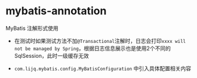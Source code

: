 # mybatis-annotation
MyBatis 注解形式使用

- 在测试时如果测试方法不加`@Transactional`注解时，日志会打印`xxxx will not be managed by Spring`，根据日志信息展示也是使用2个不同的SqlSession，此时一级缓存无效

- `com.lijq.mybatis.config.MyBatisConfiguration` 中引入具体配置相关内容